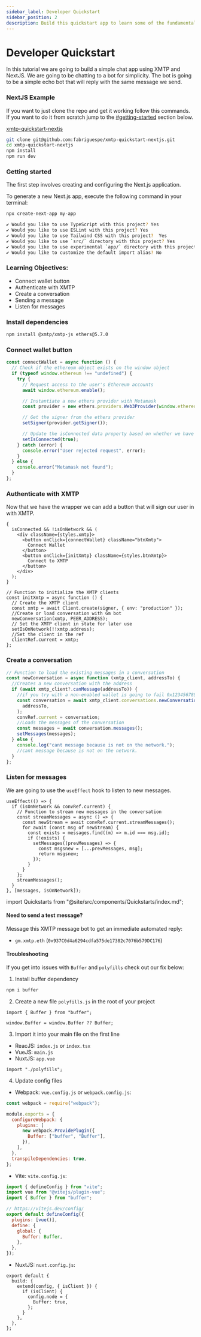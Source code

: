 ```yaml
---
sidebar_label: Developer Quickstart
sidebar_position: 2
description: Build this quickstart app to learn some of the fundamental concepts involved in building with XMTP.
---
```


# Developer Quickstart

In this tutorial we are going to build a simple chat app using XMTP and NextJS. We are going to be chatting to a bot for simplicity. The bot is going to be a simple echo bot that will reply with the same message we send.

### NextJS Example

If you want to just clone the repo and get it working follow this commands. If you want to do it from scratch jump to the [#getting-started](#getting-started) section below.

[<div class="div-header-github-link"></div> xmtp-quickstart-nextjs](https://github.com/fabriguespe/xmtp-quickstart-nextjs)

```bash
git clone git@github.com:fabriguespe/xmtp-quickstart-nextjs.git
cd xmtp-quickstart-nextjs
npm install
npm run dev
```

### Getting started

The first step involves creating and configuring the Next.js application.

To generate a new Next.js app, execute the following command in your terminal:

```bash
npx create-next-app my-app

✔ Would you like to use TypeScript with this project? Yes
✔ Would you like to use ESLint with this project? Yes
✔ Would you like to use Tailwind CSS with this project?  Yes
✔ Would you like to use `src/` directory with this project? Yes
✔ Would you like to use experimental `app/` directory with this project? No
✔ Would you like to customize the default import alias? No
```

### Learning Objectives:

- Connect wallet button
- Authenticate with XMTP
- Create a conversation
- Sending a message
- Listen for messages

### Install dependencies

```bash
npm install @xmtp/xmtp-js ethers@5.7.0
```

### Connect wallet button

```jsx
const connectWallet = async function () {
  // Check if the ethereum object exists on the window object
  if (typeof window.ethereum !== "undefined") {
    try {
      // Request access to the user's Ethereum accounts
      await window.ethereum.enable();

      // Instantiate a new ethers provider with Metamask
      const provider = new ethers.providers.Web3Provider(window.ethereum);

      // Get the signer from the ethers provider
      setSigner(provider.getSigner());

      // Update the isConnected data property based on whether we have a signer
      setIsConnected(true);
    } catch (error) {
      console.error("User rejected request", error);
    }
  } else {
    console.error("Metamask not found");
  }
};
```

### Authenticate with XMTP

Now that we have the wrapper we can add a button that will sign our user in with XMTP.

```tsx
{
  isConnected && !isOnNetwork && (
    <div className={styles.xmtp}>
      <button onClick={connectWallet} className="btnXmtp">
        Connect Wallet
      </button>
      <button onClick={initXmtp} className={styles.btnXmtp}>
        Connect to XMTP
      </button>
    </div>
  );
}
```

```tsx
// Function to initialize the XMTP clients
const initXmtp = async function () {
  // Create the XMTP client
  const xmtp = await Client.create(signer, { env: "production" });
  //Create or load conversation with Gm bot
  newConversation(xmtp, PEER_ADDRESS);
  // Set the XMTP client in state for later use
  setIsOnNetwork(!!xmtp.address);
  //Set the client in the ref
  clientRef.current = xmtp;
};
```

### Create a conversation

```jsx
// Function to load the existing messages in a conversation
const newConversation = async function (xmtp_client, addressTo) {
  //Creates a new conversation with the address
  if (await xmtp_client?.canMessage(addressTo)) {
    //if you try with a non-enabled wallet is going to fail 0x1234567890123456789012345678901234567890
    const conversation = await xmtp_client.conversations.newConversation(
      addressTo,
    );
    convRef.current = conversation;
    //Loads the messages of the conversation
    const messages = await conversation.messages();
    setMessages(messages);
  } else {
    console.log("cant message because is not on the network.");
    //cant message because is not on the network.
  }
};
```

### Listen for messages

We are going to use the `useEffect` hook to listen to new messages.

```tsx
useEffect(() => {
  if (isOnNetwork && convRef.current) {
    // Function to stream new messages in the conversation
    const streamMessages = async () => {
      const newStream = await convRef.current.streamMessages();
      for await (const msg of newStream) {
        const exists = messages.find((m) => m.id === msg.id);
        if (!exists) {
          setMessages((prevMessages) => {
            const msgsnew = [...prevMessages, msg];
            return msgsnew;
          });
        }
      }
    };
    streamMessages();
  }
}, [messages, isOnNetwork]);
```

import Quickstarts from "@site/src/components/Quickstarts/index.md";

<Quickstarts />

#### Need to send a test message?

Message this XMTP message bot to get an immediate automated reply:

- `gm.xmtp.eth` (`0x937C0d4a6294cdfa575de17382c7076b579DC176`)

#### Troubleshooting

If you get into issues with `Buffer` and `polyfills` check out our fix below:

1. Install buffer dependency

```bash
npm i buffer
```

2. Create a new file `polyfills.js` in the root of your project

```tsx
import { Buffer } from "buffer";

window.Buffer = window.Buffer ?? Buffer;
```

3. Import it into your main file on the first line

- ReacJS: `index.js` or `index.tsx`
- VueJS: `main.js`
- NuxtJS: `app.vue`

```tsx
import "./polyfills";
```

4. Update config files

- Webpack: `vue.config.js` or `webpack.config.js`:

```jsx
const webpack = require("webpack");

module.exports = {
  configureWebpack: {
    plugins: [
      new webpack.ProvidePlugin({
        Buffer: ["buffer", "Buffer"],
      }),
    ],
  },
  transpileDependencies: true,
};
```

- Vite: `vite.config.js`:

```jsx
import { defineConfig } from "vite";
import vue from "@vitejs/plugin-vue";
import { Buffer } from "buffer";

// https://vitejs.dev/config/
export default defineConfig({
  plugins: [vue()],
  define: {
    global: {
      Buffer: Buffer,
    },
  },
});
```

- NuxtJS: `nuxt.config.js`:

```tsx
export default {
  build: {
    extend(config, { isClient }) {
      if (isClient) {
        config.node = {
          Buffer: true,
        };
      }
    },
  },
};
```
